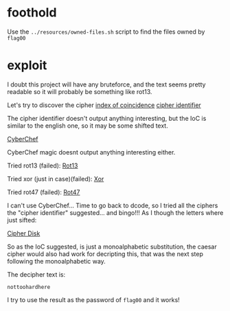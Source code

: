 # foothold

Use the `../resources/owned-files.sh` script to find the files owned by `flag00`

# exploit

I doubt this project will have any bruteforce, and the text seems pretty
readable so it will probably be something like rot13.

Let's try to discover the cipher
[index of coincidence](https://www.dcode.fr/index-coincidence)
[cipher identifier](https://www.dcode.fr/cipher-identifier)

The cipher identifier doesn't output anything interesting, but the IoC is
similar to the english one, so it may be some shifted text.

[CyberChef](https://gchq.github.io/CyberChef/#recipe=Magic(5,true,false,'')&input=Y2RpaWRkd3Bnc3d0Z3Q)

CyberChef magic doesnt output anything interesting either.

Tried rot13 (failed):
[Rot13](https://gchq.github.io/CyberChef/#recipe=ROT13_Brute_Force(true,true,false,100,0,true,'')&input=Y2RpaWRkd3Bnc3d0Z3Q)

Tried xor (just in case)(failed):
[Xor](https://gchq.github.io/CyberChef/#recipe=XOR_Brute_Force(1,100,0,'Standard',false,true,false,'')&input=Y2RpaWRkd3Bnc3d0Z3Q)

Tried rot47 (failed):
[Rot47](https://gchq.github.io/CyberChef/#recipe=ROT47_Brute_Force(100,0,true,'')&input=Y2RpaWRkd3Bnc3d0Z3Q)

I can't use CyberChef... Time to go back to dcode, so I tried all the ciphers
the "cipher identifier" suggested... and bingo!!! As I though the letters where
just sifted:

[Cipher Disk](https://www.dcode.fr/cipher-disk)

So as the IoC suggested, is just a monoalphabetic substitution, the caesar
cipher would also had work for decripting this, that was the next step following
the monoalphabetic way.

The decipher text is:
```raw
nottoohardhere
```

I try to use the result as the password of `flag00` and it works!
